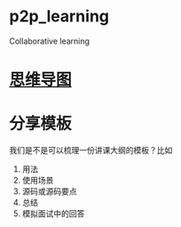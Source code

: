 # p2p_learning
Collaborative learning

# [思维导图](https://www.processon.com/mindmap/5e5b76c0e4b02bc3ad6a8af8?tutorial=false)

# 分享模板

我们是不是可以梳理一份讲课大纲的模板？比如
1. 用法
2. 使用场景
3. 源码或源码要点
4. 总结
5. 模拟面试中的回答
